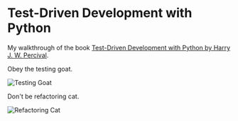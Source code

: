 Test-Driven Development with Python
===================================

My walkthrough of the book [Test-Driven Development with Python by Harry J. W. Percival](http://www.obeythetestinggoat.com/).

Obey the testing goat.

![Testing Goat](http://www.obeythetestinggoat.com/static/images/kid_goat.png)

Don't be refactoring cat.

![Refactoring Cat](https://i.imgur.com/47vDB1K.gif)
